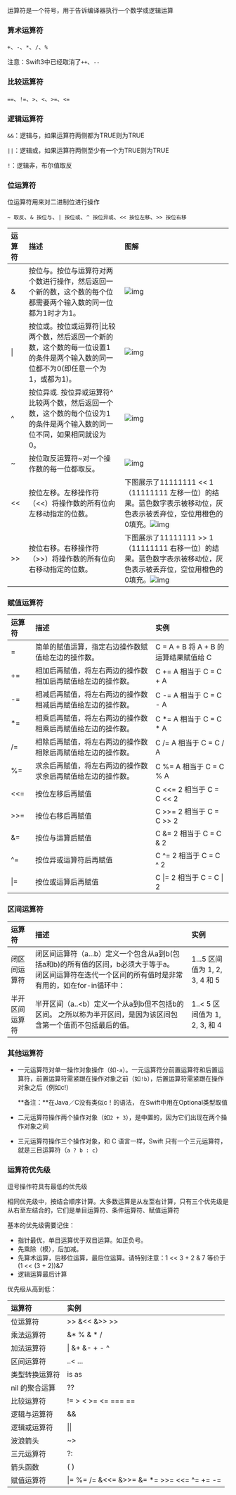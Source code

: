 运算符是一个符号，用于告诉编译器执行一个数学或逻辑运算

### 算术运算符

`+`、`-`、`*`、`/`、`%`

注意：Swift3中已经取消了`++`、`--`

### 比较运算符

`==`、`!=`、`>`、`<`、`>=`、`<=`

### 逻辑运算符

`&&`：逻辑与，如果运算符两侧都为TRUE则为TRUE

`||`：逻辑或，如果运算符两侧至少有一个为TRUE则为TRUE

`!`：逻辑非，布尔值取反

### 位运算符

位运算符用来对二进制位进行操作

`~ 取反`、`& 按位与`、`| 按位或`、`^ 按位异或`、`<< 按位左移`、`>> 按位右移`

| 运算符 | 描述                                                         | 图解                                                         |
| :----- | :----------------------------------------------------------- | :----------------------------------------------------------- |
| &      | 按位与。按位与运算符对两个数进行操作，然后返回一个新的数，这个数的每个位都需要两个输入数的同一位都为1时才为1。 | ![img](https://www.runoob.com/wp-content/uploads/2015/10/8370_140612144422_1.png) |
| \|     | 按位或。按位或运算符\|比较两个数，然后返回一个新的数，这个数的每一位设置1的条件是两个输入数的同一位都不为0(即任意一个为1，或都为1)。 | ![img](https://www.runoob.com/wp-content/uploads/2015/10/8370_140612144511_1.png) |
| ^      | 按位异或. 按位异或运算符^比较两个数，然后返回一个数，这个数的每个位设为1的条件是两个输入数的同一位不同，如果相同就设为0。 | ![img](https://www.runoob.com/wp-content/uploads/2015/10/8370_140612144558_1.png) |
| ~      | 按位取反运算符~对一个操作数的每一位都取反。                  | ![img](https://www.runoob.com/wp-content/uploads/2015/10/8370_140612144245_1.png) |
| <<     | 按位左移。左移操作符（<<）将操作数的所有位向左移动指定的位数。 | 下图展示了11111111 << 1（11111111 左移一位）的结果。蓝色数字表示被移动位，灰色表示被丢弃位，空位用橙色的0填充。![img](https://www.runoob.com/wp-content/uploads/2015/10/leftbit.jpg) |
| >>     | 按位右移。右移操作符（>>）将操作数的所有位向右移动指定的位数。 | 下图展示了11111111 >> 1（11111111 右移一位）的结果。蓝色数字表示被移动位，灰色表示被丢弃位，空位用橙色的0填充。![img](https://www.runoob.com/wp-content/uploads/2015/10/rightbit.jpg) |

### 赋值运算符

| 运算符 | 描述                                                         | 实例                                  |
| :----- | :----------------------------------------------------------- | :------------------------------------ |
| =      | 简单的赋值运算，指定右边操作数赋值给左边的操作数。           | C = A + B 将 A + B 的运算结果赋值给 C |
| +=     | 相加后再赋值，将左右两边的操作数相加后再赋值给左边的操作数。 | C += A 相当于 C = C + A               |
| -=     | 相减后再赋值，将左右两边的操作数相减后再赋值给左边的操作数。 | C -= A 相当于 C = C - A               |
| *=     | 相乘后再赋值，将左右两边的操作数相乘后再赋值给左边的操作数。 | C *= A 相当于 C = C * A               |
| /=     | 相除后再赋值，将左右两边的操作数相除后再赋值给左边的操作数。 | C /= A 相当于 C = C / A               |
| %=     | 求余后再赋值，将左右两边的操作数求余后再赋值给左边的操作数。 | C %= A 相当于 C = C % A               |
| <<=    | 按位左移后再赋值                                             | C <<= 2 相当于 C = C << 2             |
| >>=    | 按位右移后再赋值                                             | C >>= 2 相当于 C = C >> 2             |
| &=     | 按位与运算后赋值                                             | C &= 2 相当于 C = C & 2               |
| ^=     | 按位异或运算符后再赋值                                       | C ^= 2 相当于 C = C ^ 2               |
| \|=    | 按位或运算后再赋值                                           | C \|= 2 相当于 C = C \| 2             |

### 区间运算符

| 运算符         | 描述                                                         | 实例                           |
| :------------- | :----------------------------------------------------------- | :----------------------------- |
| 闭区间运算符   | 闭区间运算符（a...b）定义一个包含从a到b(包括a和b)的所有值的区间，b必须大于等于a。 ‌ 闭区间运算符在迭代一个区间的所有值时是非常有用的，如在for-in循环中： | 1...5 区间值为 1, 2, 3, 4 和 5 |
| 半开区间运算符 | 半开区间（a..<b）定义一个从a到b但不包括b的区间。 之所以称为半开区间，是因为该区间包含第一个值而不包括最后的值。 | 1..< 5 区间值为 1, 2, 3, 和 4  |

### 其他运算符

* 一元运算符对单一操作对象操作（如`-a`）。一元运算符分前置运算符和后置运算符，前置运算符需紧跟在操作对象之前（如`!b`），后置运算符需紧跟在操作对象之后（例如c!）

  **备注：**在Java／C没有类似c！的语法， 在Swift中用在Optional类型取值

* 二元运算符操作两个操作对象（如`2 + 3`），是中置的，因为它们出现在两个操作对象之间

* 三元运算符操作三个操作对象，和 C 语言一样，Swift 只有一个三元运算符，就是三目运算符（`a ? b : c`）

### 运算符优先级

逗号操作符具有最低的优先级

相同优先级中，按结合顺序计算。大多数运算是从左至右计算，只有三个优先级是从右至左结合的，它们是单目运算符、条件运算符、赋值运算符

基本的优先级需要记住：

* 指针最优，单目运算优于双目运算。如正负号。
* 先乘除（模），后加减。
* 先算术运算，后移位运算，最后位运算。请特别注意：1 << 3 + 2 & 7 等价于 (1 << (3 + 2))&7
* 逻辑运算最后计算

优先级从高到低：

| 运算符         | 实例                                       |
| :------------- | :----------------------------------------- |
| 位运算符       | >> &<< &>> >>                              |
| 乘法运算符     | &* % & * /                                 |
| 加法运算符     | \| &+ &- + -  ^                            |
| 区间运算符     | ..< ...                                    |
| 类型转换运算符 | is as                                      |
| nil 的聚合运算 | ??                                         |
| 比较运算符     | != > < >= <= === ==                        |
| 逻辑与运算符   | &&                                         |
| 逻辑或运算符   | \|\|                                       |
| 波浪箭头       | ~>                                         |
| 三元运算符     | ?:                                         |
| 箭头函数       | ( )                                        |
| 赋值运算符     | \|= %= /= &<<= &>>= &= *= >>= <<= ^= += -= |

